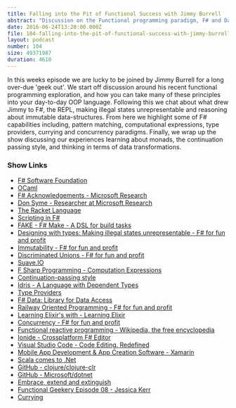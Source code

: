 ```yaml
---
title: Falling into the Pit of Functional Success with Jimmy Burrell
abstract: "Discussion on the Functional programming paradigm, F# and Data transformations"
date: 2016-06-24T13:20:00.000Z
file: 104-falling-into-the-pit-of-functional-success-with-jimmy-burrell.mp3
layout: podcast
number: 104
size: 49371987
duration: 4610
---
```


In this weeks episode we are lucky to be joined by Jimmy Burrell for a long over-due 'geek out'.
We start off discussion around his recent functional programming exploration, and how you can take many of these principles into your day-to-day OOP language.
Following this we chat about what drew Jimmy to F#, the REPL, making illegal states unrepresentable and reasoning about immutable data-structures.
From here we highlight some of F# capabilities including, pattern matching, computational expressions, type providers, currying and concurrency paradigms.
Finally, we wrap up the show discussing our experiences learning about monads, the continuation passing style, and thinking in terms of data transformations.

### Show Links

- [F# Software Foundation](http://fsharp.org/)
- [OCaml](https://ocaml.org/)
- [F# Acknowledgements - Microsoft Research](http://research.microsoft.com/en-us/um/cambridge/projects/fsharp/ack.aspx)
- [Don Syme - Researcher at Microsoft Research](https://www.microsoft.com/en-us/research/people/dsyme/)
- [The Racket Language](https://racket-lang.org/)
- [Scripting in F#](https://blogs.msdn.microsoft.com/chrsmith/2008/09/12/scripting-in-f/)
- [FAKE - F# Make - A DSL for build tasks](http://fsharp.github.io/FAKE/)
- [Designing with types: Making illegal states unrepresentable - F# for fun and profit](https://fsharpforfunandprofit.com/posts/designing-with-types-making-illegal-states-unrepresentable/)
- [Immutability - F# for fun and profit](https://fsharpforfunandprofit.com/posts/correctness-immutability/)
- [Discriminated Unions - F# for fun and profit](https://fsharpforfunandprofit.com/posts/discriminated-unions/)
- [Suave.IO](https://suave.io/)
- [F Sharp Programming - Computation Expressions](https://en.wikibooks.org/wiki/F_Sharp_Programming/Computation_Expressions)
- [Continuation-passing style](https://en.wikipedia.org/wiki/Continuation-passing_style)
- [Idris - A Language with Dependent Types](http://www.idris-lang.org/)
- [Type Providers](https://msdn.microsoft.com/en-us/visualfsharpdocs/conceptual/type-providers)
- [F# Data: Library for Data Access](https://fsharp.github.io/FSharp.Data/)
- [Railway Oriented Programming - F# for fun and profit](https://fsharpforfunandprofit.com/rop/)
- [Learning Elixir's with - Learning Elixir](http://learningelixir.joekain.com/learning-elixir-with/)
- [Concurrency - F# for fun and profit](https://fsharpforfunandprofit.com/posts/concurrency-intro/)
- [Functional reactive programming - Wikipedia, the free encyclopedia](https://en.wikipedia.org/wiki/Functional_reactive_programming)
- [Ionide - Crossplatform F# Editor](http://ionide.io/)
- [Visual Studio Code - Code Editing. Redefined](https://code.visualstudio.com/)
- [Mobile App Development & App Creation Software - Xamarin](https://www.xamarin.com/)
- [Scala comes to .Net](http://www.scala-lang.org/old/node/10299)
- [GitHub - clojure/clojure-clr](https://github.com/clojure/clojure-clr)
- [GitHub - Microsoft/dotnet](https://github.com/Microsoft/dotnet)
- [Embrace, extend and extinguish](https://en.wikipedia.org/wiki/Embrace,_extend_and_extinguish)
- [Functional Geekery Episode 08 - Jessica Kerr](https://www.functionalgeekery.com/episode-8-jessica-kerr/)
- [Currying](https://wiki.haskell.org/Currying)
